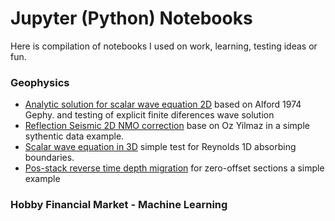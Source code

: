 Jupyter (Python) Notebooks
=========

Here is compilation of notebooks I used on work, learning, testing ideas or fun.

### Geophysics

* [Analytic solution for scalar wave equation 2D](http://nbviewer.ipython.org/github/eusoubrasileiro/geonumerics/blob/master/ipython_notebooks/Fatiando%20-%20F.D.%20vs%20Analytic%20Solution.ipynb) based on Alford 1974 Gephy. and testing of explicit finite diferences wave solution 
* [Reflection Seismic 2D NMO correction](http://nbviewer.ipython.org/github/eusoubrasileiro/geonumerics/blob/master/ipython_notebooks/Nmo%20and%20Rms%20velocity.ipynb) base on Oz Yilmaz in a simple sythentic data example.
* [Scalar wave equation in 3D](http://nbviewer.ipython.org/github/eusoubrasileiro/geonumerics/blob/master/ipython_notebooks/Fatiando%20Scalar3.ipynb) simple test for Reynolds 1D absorbing boundaries.
* [Pos-stack reverse time depth migration](http://nbviewer.ipython.org/github/eusoubrasileiro/geonumerics/blob/master/ipython_notebooks/Fatiando%20RTM%20reverse-scalar-test0.ipynb) for zero-offset sections a simple example

### Hobby Financial Market - Machine Learning 



